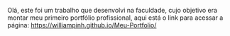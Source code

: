 Olá, este foi um trabalho que desenvolvi na faculdade, cujo objetivo era montar meu primeiro portfólio profissional, aqui está o link para acessar a página: https://williampinh.github.io/Meu-Portfolio/
